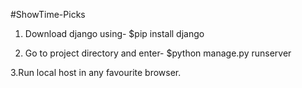 #ShowTime-Picks

1. Download django using-
 $pip install django

2. Go to project directory and enter-
  $python manage.py runserver

3.Run local host in any favourite browser.

